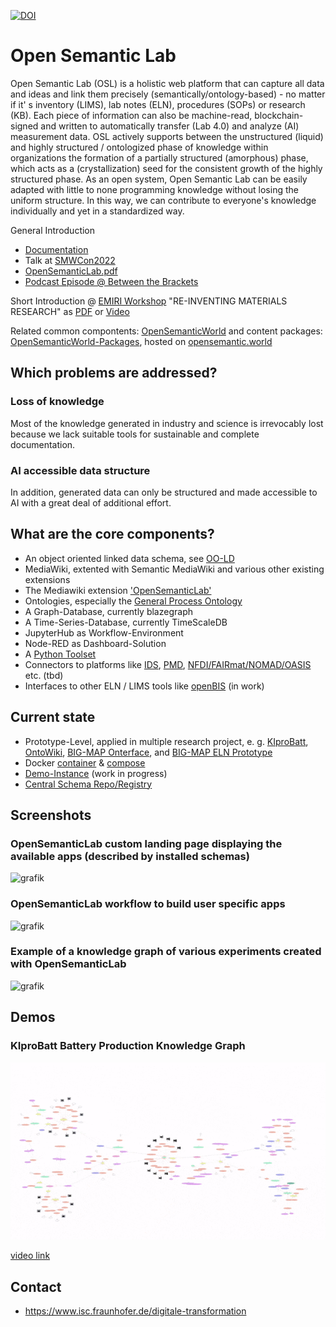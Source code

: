 [![DOI](https://zenodo.org/badge/DOI/10.5281/zenodo.11355585.svg)](https://doi.org/10.5281/zenodo.11355585)
# Open Semantic Lab

Open Semantic Lab (OSL) is a holistic web platform that can capture all data and ideas and link them precisely (semantically/ontology-based) - no matter if it' s inventory (LIMS), lab notes (ELN), procedures (SOPs) or research (KB). 
Each piece of information can also be machine-read, blockchain-signed and written to automatically transfer (Lab 4.0) and analyze (AI) measurement data. 
OSL actively supports between the unstructured (liquid) and highly structured / ontologized phase of knowledge within organizations the formation of a partially structured (amorphous) phase, which acts as a (crystallization) seed for the consistent growth of the highly structured phase.
As an open system, Open Semantic Lab can be easily adapted with little to none programming knowledge without losing the uniform structure. 
In this way, we can contribute to everyone's knowledge individually and yet in a standardized way.

General Introduction 
* [Documentation](https://opensemantic.world/wiki/Item:OSWdb485a954a88465287b341d2897a84d6)
* Talk at [SMWCon2022](https://youtu.be/aBl6i7k4pIY)
* [OpenSemanticLab.pdf](https://github.com/OpenSemanticLab/.github/files/9684923/2022-08-31_OpenSemanticLab.pdf)
* [Podcast Episode @ Between the Brackets](https://betweenthebrackets.libsyn.com/episode-129-simon-stier)

Short Introduction @ [EMIRI Workshop](https://emiri.eu/2022/07/04/digital-revolution-in-materials-discovery/) "RE-INVENTING MATERIALS RESEARCH" as [PDF](https://emiri.eu/wp-content/uploads/2022/07/7.-2022-06-30_MAP-Workshop_Grenoble_OpenSemanticLab_v2.pdf) or [Video](https://youtu.be/MZlk5Gzy0tc?t=1564)

Related common compontents: [OpenSemanticWorld](https://github.com/OpenSemanticWorld)
and content packages: [OpenSemanticWorld-Packages](https://github.com/OpenSemanticWorld-Packages), hosted on [opensemantic.world](https://opensemantic.world)

## Which problems are addressed?

### Loss of knowledge
Most of the knowledge generated in industry and science is irrevocably lost because we lack suitable tools for sustainable and complete documentation.

### AI accessible data structure
In addition, generated data can only be structured and made accessible to AI with a great deal of additional effort. 

## What are the core components?
* An object oriented linked data schema, see [OO-LD](https://github.com/OO-LD/schema)
* MediaWiki, extented with Semantic MediaWiki and various other existing extensions
* The Mediawiki extension ['OpenSemanticLab'](https://github.com/OpenSemanticLab/mediawiki-extensions-OpenSemanticLab)
* Ontologies, especially the [General Process Ontology](https://github.com/General-Process-Ontology/ontology)
* A Graph-Database, currently blazegraph
* A Time-Series-Database, currently TimeScaleDB
* JupyterHub as Workflow-Environment
* Node-RED as Dashboard-Solution
* A [Python Toolset](https://github.com/OpenSemanticLab/osw-python)
* Connectors to platforms like [IDS](https://internationaldataspaces.org/), [PMD](https://material-digital.de/), [NFDI/FAIRmat/NOMAD/OASIS](https://www.fairmat-nfdi.eu) etc. (tbd)
* Interfaces to other ELN / LIMS tools like [openBIS](https://openbis.ch/) (in work)

## Current state
* Prototype-Level, applied in multiple research project, e. g. [KIproBatt](https://kiprobatt.de/wiki), [OntoWiki](https://onto-wiki.eu/wiki/Main_Page), [BIG-MAP Onterface](https://onterface.open-semantic-lab.org/wiki/), and [BIG-MAP ELN Prototype](https://osl-sandbox.big-map.eu) 
* Docker [container](https://github.com/OpenSemanticLab/docker-compose-osl-wiki) & [compose](https://github.com/OpenSemanticLab/osl-mw-docker-compose) 
* [Demo-Instance](https://demo.open-semantic-lab.org) (work in progress)
* [Central Schema Repo/Registry](https://opensemantic.world)

## Screenshots
### OpenSemanticLab custom landing page displaying the available apps (described by installed schemas)
![grafik](https://github.com/OpenSemanticLab/.github/assets/52674635/3284cf2c-fdf7-442d-ba64-596a101d6817)
### OpenSemanticLab workflow to build user specific apps
![grafik](https://github.com/OpenSemanticLab/.github/assets/52674635/4aa7344e-95d3-4491-ad72-6cffcc93bace)
### Example of a knowledge graph of various experiments created with OpenSemanticLab
![grafik](https://github.com/OpenSemanticLab/.github/assets/52674635/455dadb0-82d2-4563-abac-a3e2d87d5185)

## Demos
### KIproBatt Battery Production Knowledge Graph
![grafik](https://raw.githubusercontent.com/KIproBatt/kiprobatt-dataset/main/docs/KIproBatt-KnowledgeGraph-WalkThrough.min.gif)

[video link](https://raw.githubusercontent.com/KIproBatt/kiprobatt-dataset/main/docs/KIproBatt-KnowledgeGraph-WalkThrough.mp4)


## Contact
* https://www.isc.fraunhofer.de/digitale-transformation
